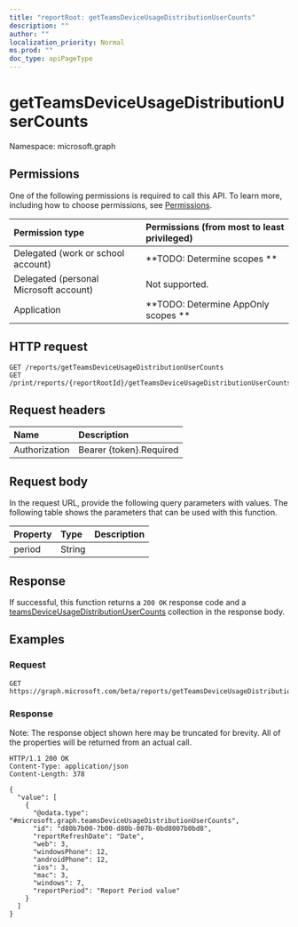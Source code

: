 ```yaml
---
title: "reportRoot: getTeamsDeviceUsageDistributionUserCounts"
description: ""
author: ""
localization_priority: Normal
ms.prod: ""
doc_type: apiPageType
---
```


# getTeamsDeviceUsageDistributionUserCounts

Namespace: microsoft.graph



## Permissions
One of the following permissions is required to call this API. To learn more, including how to choose permissions, see [Permissions](/concepts/permissions-reference.md).

|Permission type|Permissions (from most to least privileged)|
|:---|:---|
|Delegated (work or school account)|**TODO: Determine scopes **|
|Delegated (personal Microsoft account)|Not supported.|
|Application|**TODO: Determine AppOnly scopes **|

## HTTP request
<!-- {
  "blockType": "ignored"
}
-->
``` http
GET /reports/getTeamsDeviceUsageDistributionUserCounts
GET /print/reports/{reportRootId}/getTeamsDeviceUsageDistributionUserCounts
```

## Request headers
|Name|Description|
|:---|:---|
|Authorization|Bearer {token}.Required|

## Request body
In the request URL, provide the following query parameters with values.
The following table shows the parameters that can be used with this function.

|Property|Type|Description|
|:---|:---|:---|
|period|String||



## Response
If successful, this function returns a `200 OK` response code and a [teamsDeviceUsageDistributionUserCounts](../resources/teamsdeviceusagedistributionusercounts.md) collection in the response body.

## Examples

### Request
<!-- {
  "blockType": "request",
  "name": "reportroot_getteamsdeviceusagedistributionusercounts"
}
-->
``` http
GET https://graph.microsoft.com/beta/reports/getTeamsDeviceUsageDistributionUserCounts(period='parameterValue')
```

### Response
Note: The response object shown here may be truncated for brevity. All of the properties will be returned from an actual call.
<!-- {
  "blockType": "response",
  "truncated": true,
  "@odata.type": "collection(microsoft.graph.teamsdeviceusagedistributionusercounts)"
}
-->
``` http
HTTP/1.1 200 OK
Content-Type: application/json
Content-Length: 378

{
  "value": [
    {
      "@odata.type": "#microsoft.graph.teamsDeviceUsageDistributionUserCounts",
      "id": "d80b7b00-7b00-d80b-007b-0bd8007b0bd8",
      "reportRefreshDate": "Date",
      "web": 3,
      "windowsPhone": 12,
      "androidPhone": 12,
      "ios": 3,
      "mac": 3,
      "windows": 7,
      "reportPeriod": "Report Period value"
    }
  ]
}
```

